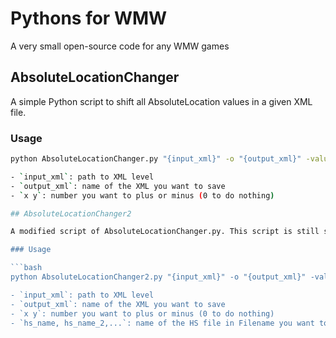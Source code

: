 # Pythons for WMW
A very small open-source code for any WMW games
## AbsoluteLocationChanger

A simple Python script to shift all AbsoluteLocation values in a given XML file.

### Usage

```bash
python AbsoluteLocationChanger.py "{input_xml}" -o "{output_xml}" -value "{x y}"

- `input_xml`: path to XML level
- `output_xml`: name of the XML you want to save
- `x y`: number you want to plus or minus (0 to do nothing)

## AbsoluteLocationChanger2

A modified script of AbsoluteLocationChanger.py. This script is still shift all AbsoluteLocation values in a given XML file, but it's only change AbsoluteLocation in HS file in Filename.

### Usage

```bash
python AbsoluteLocationChanger2.py "{input_xml}" -o "{output_xml}" -value "{x y}" -hs "{hs_name}, {hs_name_2},..."

- `input_xml`: path to XML level
- `output_xml`: name of the XML you want to save
- `x y`: number you want to plus or minus (0 to do nothing)
- `hs_name, hs_name_2,...`: name of the HS file in Filename you want to change only (it'll find the path on `value` after `Filename`, you should write correct path of `value` after `Filename`)
